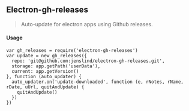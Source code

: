 ## Electron-gh-releases
> Auto-update for electron apps using Github releases.

#### Usage
```
var gh_releases = require('electron-gh-releases')
var update = new gh_releases({
  repo: 'git@github.com:jenslind/electron-gh-releases.git',
  storage: app.getPath('userData'),
  current: app.getVersion()
}, function (auto_updater) {
  auto_updater.on('update-downloaded', function (e, rNotes, rName, rDate, uUrl, quitAndUpdate) {
    quitAndUpdate()
  })
})
```
